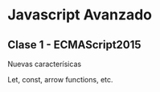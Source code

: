 # Javascript Avanzado

## Clase 1 - ECMAScript2015

Nuevas caracterísicas

Let, const, arrow functions, etc.
